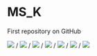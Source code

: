 # MS_K
First repository on GitHub

<img src="https://img.shields.io/badge/Google_Colab-F9AB00?style=flat-square&logo=googlecolab&logoColor=white"/> / <img src="https://img.shields.io/badge/Python-3776AB?style=flat-square&logo=Python&logoColor=white"/> / <img src="https://img.shields.io/badge/R-276DC3?style=flat-square&logo=R&logoColor=white"/> / <img src="https://img.shields.io/badge/Jupyter-3776AB?style=flat-square&logo=Jupyter&logoColor=white"/> / <img src="https://img.shields.io/badge/Stata-3776AB?style=flat-square&logo=Stata&logoColor=white"/> / <img src="https://img.shields.io/badge/Keras-3776AB?style=flat-square&logo=Keras&logoColor=white"/> / <img src="https://img.shields.io/badge/Tensorflow-3776AB?style=flat-square&logo=Tensorflow&logoColor=white"/>
